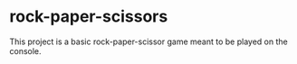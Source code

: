 # rock-paper-scissors
This project is a basic rock-paper-scissor game meant to be played on the console.
